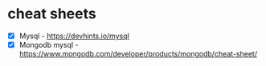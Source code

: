 # cheat sheets

- [x] Mysql - https://devhints.io/mysql
- [x] Mongodb mysql - https://www.mongodb.com/developer/products/mongodb/cheat-sheet/
